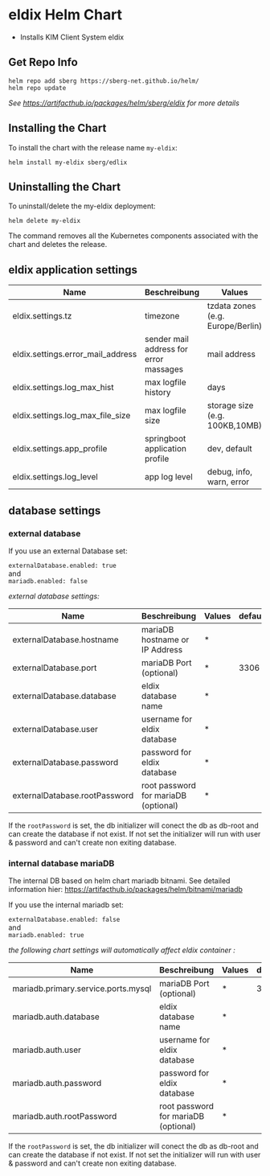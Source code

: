 # eldix Helm Chart

* Installs KIM Client System eldix

## Get Repo Info

```console
helm repo add sberg https://sberg-net.github.io/helm/
helm repo update
```

_See https://artifacthub.io/packages/helm/sberg/eldix for more details_

## Installing the Chart

To install the chart with the release name `my-eldix`:

```console
helm install my-eldix sberg/edlix
```

## Uninstalling the Chart

To uninstall/delete the my-eldix deployment:

```console
helm delete my-eldix
```

The command removes all the Kubernetes components associated with the chart and deletes the release.

## eldix application settings

| Name                                  | Beschreibung                            | Values                            | default         |
|---------------------------------------|-----------------------------------------|-----------------------------------|-----------------|
| eldix.settings.tz                     | timezone                                | tzdata zones (e.g. Europe/Berlin) | Europe/Berlin   |
| eldix.settings.error_mail_address     | sender mail address for error massages  | mail address                      | eldix@sberg.net |
| eldix.settings.log_max_hist           | max logfile history                     | days                              | 50              |
| eldix.settings.log_max_file_size      | max logfile size                        | storage size (e.g. 100KB,10MB)    | 10MB            | 
| eldix.settings.app_profile            | springboot application profile          | dev, default                      | default         |
| eldix.settings.log_level              | app log level                           | debug, info, warn, error          | info            |

## database settings

### external database
If you use an external Database set:

`externalDatabase.enabled: true` </br>
and</br>
`mariadb.enabled: false`

*external database settings:*

| Name                          | Beschreibung                         | Values | default |
|-------------------------------|--------------------------------------|--------|---------|
| externalDatabase.hostname     | mariaDB hostname or IP Address       | *      |         |
| externalDatabase.port         | mariaDB Port (optional)              | *      | 3306    |
| externalDatabase.database     | eldix database name                  | *      |         |
| externalDatabase.user         | username for eldix database          | *      |         |
| externalDatabase.password     | password for eldix database          | *      |         |
| externalDatabase.rootPassword | root password for mariaDB (optional) | *      |         |

If the `rootPassword` is set, the db initializer will conect the db as db-root and can create the database if not exist. 
If not set the initializer will run with user & password and can't create non exiting database.

### internal database mariaDB
The internal DB based on helm chart mariadb bitnami. See detailed information hier: https://artifacthub.io/packages/helm/bitnami/mariadb 

If you use the internal mariadb set:

`externalDatabase.enabled: false` </br>
and</br>
`mariadb.enabled: true`

*the following chart settings will automatically affect eldix container :*

| Name                                        | Beschreibung                         | Values | default |
|---------------------------------------------|--------------------------------------|--------|---------|
| mariadb.primary.service.ports.mysql         | mariaDB Port (optional)              | *      | 3306    |
| mariadb.auth.database                       | eldix database name                  | *      |         |
| mariadb.auth.user                           | username for eldix database          | *      |         |
| mariadb.auth.password                       | password for eldix database          | *      |         |
| mariadb.auth.rootPassword                   | root password for mariaDB (optional) | *      |         |

If the `rootPassword` is set, the db initializer will conect the db as db-root and can create the database if not exist.
If not set the initializer will run with user & password and can't create non exiting database.
